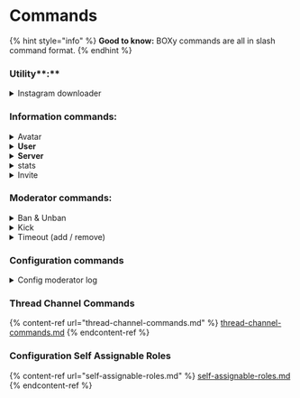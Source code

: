 # Commands

{% hint style="info" %}
**Good to know:** BOXy commands are all in slash command format.
{% endhint %}

### Utility**:**

<details>

<summary>Instagram downloader</summary>

**Download the post or story from Instagram by sending a link**

`/instagram downloader link:<copy link from instagram>`

* If the file is larger than the 25MB(limit of Discord), it will send a download link

</details>

### **Information commands:**

<details>

<summary>Avatar</summary>

**You can view the avatar and banner of either yourself or another user.**

To view your own avatar

```
/avatar 
```

To view another user's avatar

```
/avatar target:<mention user>
```

</details>

<details>

<summary><strong>User</strong></summary>

**You can view information about yourself or another user. This includes when the account was created, when the account joined the current server, what roles the account has in the current server, and more!**

To view your own user account information

```
/user
```

To view another user's account information

```
/user target:<mention user> 
```

</details>

<details>

<summary><strong>Server</strong></summary>

**You can view information about the current server. This includes the server name, who owns the server, when the server was created, and more!**

```
/server
```

</details>

<details>

<summary>stats</summary>

**You can request some statistics about BOXy. This includes how many servers BOXy is in, how much memory BOXy is using, top server list, and more!**

```
/stats
```

</details>

<details>

<summary>Invite</summary>

**You can view the bot invite link with this code**

```
/invite
```

</details>

### Moderator **commands:**

<details>

<summary>Ban &#x26; Unban</summary>

**You can ban a member from your server. They will not be able to rejoin until they are unbanned. This will log a moderation action. You can also add an optional reason**

Ban a member

```
/ban option:Ban target:<mention user>
```

```
/ban option:Ban target:<mention user> reason:<reason>
```

**You can unban a member. This will log a moderation action. You can also add an optional reason.**

Unban a member

```
/ban option:Unban target:<userID>
```

```
/ban option:Unban target:<userID> reason:<reason>
```

</details>

<details>

<summary>Kick</summary>

**You can kick a member from your server. They will be able to rejoin the server with an invite link. This will log a moderation action. You can also add an optional reason.**

Ban a member

```
/kick target:<mention user>
```

```
/kick target:<mention user> reason:<reason>
```



</details>

<details>

<summary>Timeout (add / remove)</summary>

**you can timeout a member so they cannot type in your channels. This will log a moderation action. You can also add an optional reason and time limit.**

Timeout a member

```
/timeout option:Add target:<mention user> 
```

```
/timeout option:Add target:<mention user> duration:<custom time> reason:<reason>
```

_❕If you don't enter a specific_ duration\_, it will be set on two hours automatically.\_

Remove timeout

```
/timeout option:Remove target:<mention user> 
```

```
/timeout option:Add target:<mention user> reason:<reason>
```

</details>

### Configuration commands

<details>

<summary>Config moderator log</summary>

**you can list all moderation logs for a user. This will include all moderation actions given to them by a human and bot moderator.**

Add moderator log

```
/config server option:Set Moderator log channel channel:<mention channel>
```

Remove moderator log

```
/config server option:Remove Moderator log channel channel:<mention channel>
```

#### change bot prefix:

```
/config bot prefix:<What do you want to change the prefix to?>
```

</details>

### Thread Channel Commands

{% content-ref url="thread-channel-commands.md" %}
[thread-channel-commands.md](thread-channel-commands.md)
{% endcontent-ref %}

### Configuration Self Assignable Roles

{% content-ref url="self-assignable-roles.md" %}
[self-assignable-roles.md](self-assignable-roles.md)
{% endcontent-ref %}
